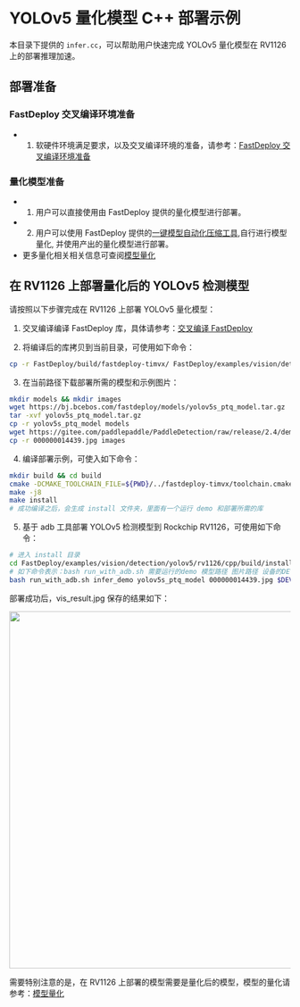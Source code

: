 # YOLOv5 量化模型 C++ 部署示例

本目录下提供的 `infer.cc`，可以帮助用户快速完成 YOLOv5 量化模型在 RV1126 上的部署推理加速。

## 部署准备
### FastDeploy 交叉编译环境准备
- 1. 软硬件环境满足要求，以及交叉编译环境的准备，请参考：[FastDeploy 交叉编译环境准备](../../../../../../docs/cn/build_and_install/rv1126.md#交叉编译环境搭建)  

### 量化模型准备
- 1. 用户可以直接使用由 FastDeploy 提供的量化模型进行部署。
- 2. 用户可以使用 FastDeploy 提供的[一键模型自动化压缩工具](../../../../../../tools/common_tools/auto_compression/),自行进行模型量化, 并使用产出的量化模型进行部署。
- 更多量化相关相关信息可查阅[模型量化](../../quantize/README.md)

## 在 RV1126 上部署量化后的 YOLOv5 检测模型
请按照以下步骤完成在 RV1126 上部署 YOLOv5 量化模型：
1. 交叉编译编译 FastDeploy 库，具体请参考：[交叉编译 FastDeploy](../../../../../../docs/cn/build_and_install/rv1126.md#基于-paddlelite-的-fastdeploy-交叉编译库编译)

2. 将编译后的库拷贝到当前目录，可使用如下命令：
```bash
cp -r FastDeploy/build/fastdeploy-timvx/ FastDeploy/examples/vision/detection/yolov5/rv1126/cpp
```

3. 在当前路径下载部署所需的模型和示例图片：
```bash
mkdir models && mkdir images
wget https://bj.bcebos.com/fastdeploy/models/yolov5s_ptq_model.tar.gz
tar -xvf yolov5s_ptq_model.tar.gz
cp -r yolov5s_ptq_model models
wget https://gitee.com/paddlepaddle/PaddleDetection/raw/release/2.4/demo/000000014439.jpg
cp -r 000000014439.jpg images
```

4. 编译部署示例，可使入如下命令：
```bash
mkdir build && cd build
cmake -DCMAKE_TOOLCHAIN_FILE=${PWD}/../fastdeploy-timvx/toolchain.cmake -DFASTDEPLOY_INSTALL_DIR=${PWD}/../fastdeploy-timvx -DTARGET_ABI=armhf ..
make -j8
make install
# 成功编译之后，会生成 install 文件夹，里面有一个运行 demo 和部署所需的库
```

5. 基于 adb 工具部署 YOLOv5 检测模型到 Rockchip RV1126，可使用如下命令：
```bash
# 进入 install 目录
cd FastDeploy/examples/vision/detection/yolov5/rv1126/cpp/build/install/
# 如下命令表示：bash run_with_adb.sh 需要运行的demo 模型路径 图片路径 设备的DEVICE_ID
bash run_with_adb.sh infer_demo yolov5s_ptq_model 000000014439.jpg $DEVICE_ID
```

部署成功后，vis_result.jpg 保存的结果如下：

<img width="640" src="https://user-images.githubusercontent.com/30516196/203706969-dd58493c-6635-4ee7-9421-41c2e0c9524b.png">

需要特别注意的是，在 RV1126 上部署的模型需要是量化后的模型，模型的量化请参考：[模型量化](../../../../../../docs/cn/quantize.md)
